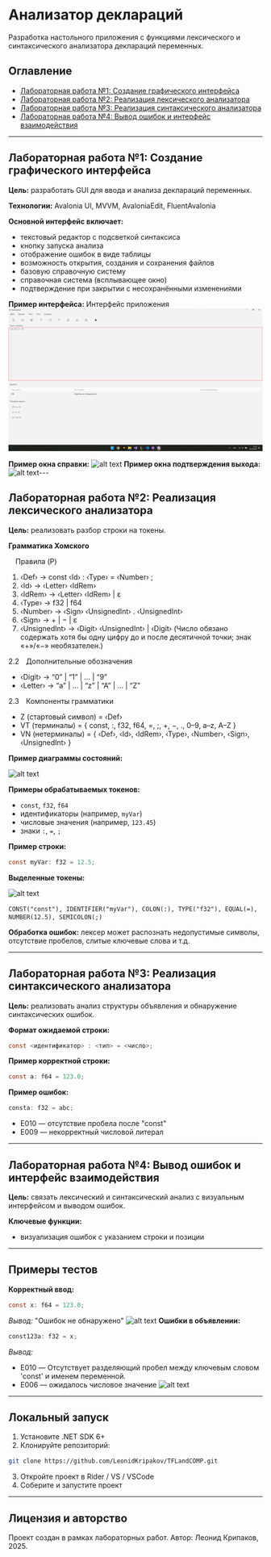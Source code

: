 # Анализатор деклараций

Разработка настольного приложения с функциями лексического и синтаксического анализатора деклараций переменных.

## Оглавление

- [Лабораторная работа №1: Создание графического интерфейса](#лабораторная-работа-1-создание-графического-интерфейса)
- [Лабораторная работа №2: Реализация лексического анализатора](#лабораторная-работа-2-реализация-лексического-анализатора)
- [Лабораторная работа №3: Реализация синтаксического анализатора](#лабораторная-работа-3-реализация-синтаксического-анализатора)
- [Лабораторная работа №4: Вывод ошибок и интерфейс взаимодействия](#лабораторная-работа-4-вывод-ошибок-и-интерфейс-взаимодействия)

---

## Лабораторная работа №1: Создание графического интерфейса

**Цель:** разработать GUI для ввода и анализа деклараций переменных.

**Технологии:** Avalonia UI, MVVM, AvaloniaEdit, FluentAvalonia

**Основной интерфейс включает:**

- текстовый редактор с подсветкой синтаксиса
- кнопку запуска анализа
- отображение ошибок в виде таблицы
- возможность открытия, создания и сохранения файлов
- базовую справочную систему
- справочная система (всплывающее окно)
- подтверждение при закрытии с несохранёнными изменениями




**Пример интерфейса:**
Интерфейс приложения![alt text](image-1.png)


**Пример окна справки:**
![alt text](image-4.png)
**Пример окна подтверждения выхода:**
![alt text](image-5.png)---

## Лабораторная работа №2: Реализация лексического анализатора

**Цель:** реализовать разбор строки на токены.


**Грамматика Хомского**

 Правила (P)
1.	‹Def› → const ‹Id› : ‹Type› = ‹Number› ;
2.	‹Id› → ‹Letter› ‹IdRem›
3.	‹IdRem› → ‹Letter› ‹IdRem› | ε
4.	‹Type› → f32 | f64
5.	‹Number› → ‹Sign› ‹UnsignedInt› . ‹UnsignedInt›
6.	‹Sign› → + | − | ε
7.	‹UnsignedInt› → ‹Digit› ‹UnsignedInt› | ‹Digit›
(Число обязано содержать хотя бы одну цифру до и после десятичной точки; знак «+»/«−» необязателен.)

2.2 Дополнительные обозначения
-	‹Digit› → “0” | “1” | … | “9”
-	‹Letter› → “a” | … | “z” | “A” | … | “Z”

2.3 Компоненты грамматики
-	Z (стартовый символ) = ‹Def›
-	VT (терминалы) = { const, :, f32, f64, =, ;, +, −, ., 0–9, a–z, A–Z }
-	VN (нетерминалы) = { ‹Def›, ‹Id›, ‹IdRem›, ‹Type›, ‹Number›, ‹Sign›, ‹UnsignedInt› }


**Пример диаграммы состояний:**



![alt text](image-2.png)

**Примеры обрабатываемых токенов:**

- `const`, `f32`, `f64`
- идентификаторы (например, `myVar`)
- числовые значения (например, `123.45`)
- знаки `:`, `=`, `;`

**Пример строки:**

```c
const myVar: f32 = 12.5;
```

**Выделенные токены:**

![alt text](image-3.png)

```
CONST("const"), IDENTIFIER("myVar"), COLON(:), TYPE("f32"), EQUAL(=), NUMBER(12.5), SEMICOLON(;)
```

**Обработка ошибок:** лексер может распознать недопустимые символы, отсутствие пробелов, слитые ключевые слова и т.д.


---

## Лабораторная работа №3: Реализация синтаксического анализатора

**Цель:** реализовать анализ структуры объявления и обнаружение синтаксических ошибок.

**Формат ожидаемой строки:**

```c
const <идентификатор> : <тип> = <число>;
```

**Пример корректной строки:**

```c
const a: f64 = 123.0;
```

**Пример ошибок:**

```c
consta: f32 = abc;
```

- E010 — отсутствие пробела после "const"
- E009 — некорректный числовой литерал


---

## Лабораторная работа №4: Вывод ошибок и интерфейс взаимодействия

**Цель:** связать лексический и синтаксический анализ с визуальным интерфейсом и выводом ошибок.

**Ключевые функции:**

- визуализация ошибок с указанием строки и позиции

---

## Примеры тестов

**Корректный ввод:**

```c
const x: f64 = 123.0;
```

*Вывод:* "Ошибок не обнаружено"
![alt text](image-6.png)
**Ошибки в объявлении:**

```c
const123a: f32 = x;
```

*Вывод:*

- E010 — Отсутствует разделяющий пробел между ключевым словом 'const' и именем переменной.
- E006 — ожидалось числовое значение
![alt text](image-7.png)
---

## Локальный запуск

1. Установите .NET SDK 6+
2. Клонируйте репозиторий:

```bash
git clone https://github.com/LeonidKripakov/TFLandCOMP.git
```

3. Откройте проект в Rider / VS / VSCode
4. Соберите и запустите проект

---

## Лицензия и авторство

Проект создан в рамках лабораторных работ. Автор: Леонид Крипаков, 2025.
